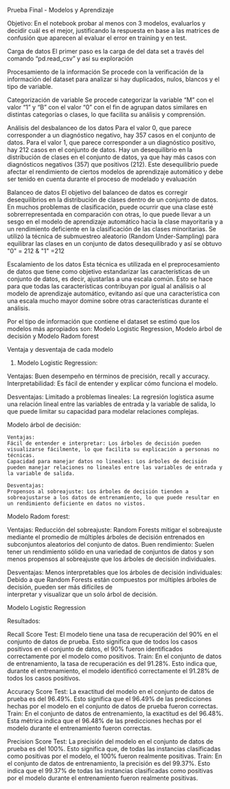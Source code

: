 Prueba Final - Modelos y Aprendizaje

Objetivo: En el notebook probar al menos con 3 modelos, evaluarlos y decidir cuál es el mejor, justificando la respuesta en base a las matrices de confusión que aparecen al evaluar el error en training y en test.

Carga de datos
El primer paso es la carga de del data set a través del comando “pd.read_csv” y así su exploración

Procesamiento de la información
Se procede con la verificación de la información del dataset para analizar si hay duplicados, nulos, blancos y el tipo de variable. 

Categorización de variable
Se procede categorizar la variable “M” con el valor “1” y “B” con el valor “0” con el fin de agrupan datos similares en distintas categorías o clases, lo que facilita su análisis y comprensión.

Análisis del desbalanceo de los datos
Para el valor 0, que parece corresponder a un diagnóstico negativo, hay 357 casos en el conjunto de datos. Para el valor 1, que parece corresponder a un diagnóstico positivo, hay 212 casos en el conjunto de datos.
Hay un desequilibrio en la distribución de clases en el conjunto de datos, ya que hay más casos con diagnósticos negativos (357) que positivos (212). Este desequilibrio puede afectar el rendimiento de ciertos modelos de aprendizaje automático y debe ser tenido en cuenta durante el proceso de modelado y evaluación

Balanceo de datos
El objetivo del balanceo de datos es corregir desequilibrios en la distribución de clases dentro de un conjunto de datos. En muchos problemas de clasificación, puede ocurrir que una clase esté sobrerrepresentada en comparación con otras, lo que puede llevar a un sesgo en el modelo de aprendizaje automático hacia la clase mayoritaria y a un rendimiento deficiente en la clasificación de las clases minoritarias. Se utilizó la técnica de submuestreo aleatorio (Random Under-Sampling) para equilibrar las clases en un conjunto de datos desequilibrado y así se obtuvo  "0" = 212 & "1" =212

Escalamiento de los datos
Esta técnica es utilizada en el preprocesamiento de datos que tiene como objetivo estandarizar las características de un conjunto de datos, es decir, ajustarlas a una escala común. Esto se hace para que todas las características contribuyan por igual al análisis o al modelo de aprendizaje automático, evitando así que una característica con una escala mucho mayor domine sobre otras características durante el análisis.

Por el tipo de información que contiene el dataset se estimó que los modelos más apropiados son: Modelo Logistic Regression, Modelo árbol de decisión y Modelo Radom forest

Ventaja y desventaja de cada modelo

1.	Modelo Logistic Regression:

Ventajas:
   Buen desempeño en términos de precisión, recall y accuracy.
  Interpretabilidad: Es fácil de entender y explicar cómo funciona el modelo.
  
  Desventajas:
   Limitado a problemas lineales: La regresión logística asume una relación lineal entre las variables de entrada y la variable de salida, lo que puede limitar su capacidad para 
   modelar relaciones complejas.

Modelo árbol de decisión:
    
    Ventajas:
    Fácil de entender e interpretar: Los árboles de decisión pueden visualizarse fácilmente, lo que facilita su explicación a personas no técnicas.
    Capacidad para manejar datos no lineales: Los árboles de decisión pueden manejar relaciones no lineales entre las variables de entrada y la variable de salida.
    
    Desventajas:
    Propensos al sobreajuste: Los árboles de decisión tienden a sobreajustarse a los datos de entrenamiento, lo que puede resultar en un rendimiento deficiente en datos no vistos.

Modelo Radom forest:
  
  Ventajas:
  Reducción del sobreajuste: Random Forests mitigar el sobreajuste mediante el promedio de múltiples árboles de decisión entrenados en subconjuntos aleatorios del conjunto de datos.
  Buen rendimiento: Suelen tener un rendimiento sólido en una variedad de conjuntos de datos y son menos propensos al sobreajuste que los árboles de decisión individuales.
  
  Desventajas:
  Menos interpretables que los árboles de decisión individuales: Debido a que Random Forests están compuestos por múltiples árboles de decisión, pueden ser más difíciles de       
  interpretar y visualizar que un solo árbol de decisión.


Modelo Logistic Regression

Resultados:

Recall Score 
Test: El modelo tiene una tasa de recuperación del 90% en el conjunto de datos de prueba. Esto significa que de todos los casos positivos en el conjunto de datos, el 90% fueron identificados correctamente por el modelo como positivos.
Train: En el conjunto de datos de entrenamiento, la tasa de recuperación es del 91.28%. Esto indica que, durante el entrenamiento, el modelo identificó correctamente el 91.28% de todos los casos positivos.

Accuracy Score
Test: La exactitud del modelo en el conjunto de datos de prueba es del 96.49%. Esto significa que el 96.49% de las predicciones hechas por el modelo en el conjunto de datos de prueba fueron correctas.
Train: En el conjunto de datos de entrenamiento, la exactitud es del 96.48%. Esta métrica indica que el 96.48% de las predicciones hechas por el modelo durante el entrenamiento fueron correctas.

Precision Score
Test: La precisión del modelo en el conjunto de datos de prueba es del 100%. Esto significa que, de todas las instancias clasificadas como positivas por el modelo, el 100% fueron realmente positivas.
Train: En el conjunto de datos de entrenamiento, la precisión es del 99.37%. Esto indica que el 99.37% de todas las instancias clasificadas como positivas por el modelo durante el entrenamiento fueron realmente positivas.

